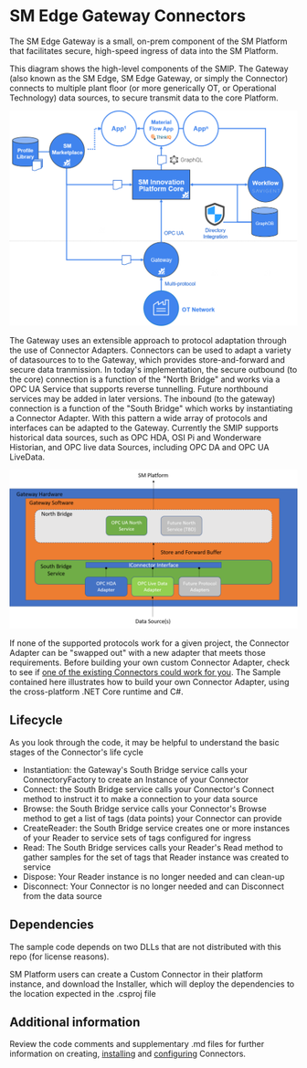 # SM Edge Gateway Connectors
The SM Edge Gateway is a small, on-prem component of the SM Platform that facilitates secure, high-speed ingress of data into the SM Platform.

This diagram shows the high-level components of the SMIP. The Gateway (also known as the SM Edge, SM Edge Gateway, or simply the Connector) connects to multiple plant floor (or more generically OT, or Operational Technology) data sources, to secure transmit data to the core Platform.

![Platform Blocks](images/HighLevelSMIP.png)

The Gateway uses an extensible approach to protocol adaptation through the use of Connector Adapters. Connectors can be used to adapt a variety of datasources to to the Gateway, which provides store-and-forward and secure data tranmission. In today's implementation, the secure outbound (to the core) connection is a function of the "North Bridge" and works via a OPC UA Service that supports reverse tunnelling. Future northbound services may be added in later versions. The inbound (to the gateway) connection is a function of the "South Bridge" which works by instantiating a Connector Adapter. With this pattern a wide array of protocols and interfaces can be adapted to the Gateway. Currently the SMIP supports historical data sources, such as OPC HDA, OSI Pi and Wonderware Historian, and OPC live data Sources, including OPC DA and OPC UA LiveData.

![Gateway Architecture](images/GatewayArchitecture.png)

If none of the supported protocols work for a given project, the Connector Adapter can be "swapped out" with a new adapter that meets those requirements. Before building your own custom Connector Adapter, check to see if [one of the existing Connectors could work for you](existing-connectors.md). The Sample contained here illustrates how to build your own Connector Adapter, using the cross-platform .NET Core runtime and C#. 

## Lifecycle
As you look through the code, it may be helpful to understand the basic stages of the Connector's life cycle
- Instantiation: the Gateway's South Bridge service calls your ConnectoryFactory to create an Instance of your Connector
- Connect: the South Bridge service calls your Connector's Connect method to instruct it to make a connection to your data source
- Browse: the South Bridge service calls your Connector's Browse method to get a list of tags (data points) your Connector can provide
- CreateReader: the South Bridge service creates one or more instances of your Reader to service sets of tags configured for ingress
- Read: The South Bridge services calls your Reader's Read method to gather samples for the set of tags that Reader instance was created to service
- Dispose: Your Reader instance is no longer needed and can clean-up
- Disconnect: Your Connector is no longer needed and can Disconnect from the data source

## Dependencies
The sample code depends on two DLLs that are not distributed with this repo (for license reasons).

SM Platform users can create a Custom Connector in their platform instance, and download the Installer, which will deploy the dependencies to the location expected in the .csproj file

## Additional information
Review the code comments and supplementary .md files for further information on creating, [installing](installation.md) and [configuring](appsettings.md) Connectors.
